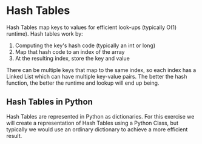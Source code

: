 # Hash Tables

Hash Tables map keys to values for efficient look-ups (typically O(1) runtime). Hash tables work by:

1. Computing the key's hash code (typically an int or long)
2. Map that hash code to an index of the array
3. At the resulting index, store the key and value

There can be multiple keys that map to the same index, so each index has a Linked List which can have multiple key-value pairs. The better the hash function, the better the runtime and lookup will end up being.

## Hash Tables in Python

Hash Tables are represented in Python as dictionaries. For this exercise we will create a representation of Hash Tables using a Python Class, but typically we would use an ordinary dictionary to achieve a more efficient result.

